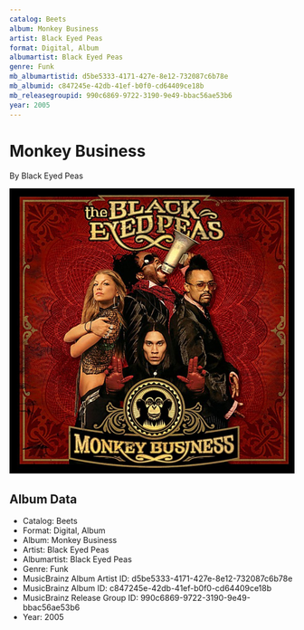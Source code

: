 ```yaml
---
catalog: Beets
album: Monkey Business
artist: Black Eyed Peas
format: Digital, Album
albumartist: Black Eyed Peas
genre: Funk
mb_albumartistid: d5be5333-4171-427e-8e12-732087c6b78e
mb_albumid: c847245e-42db-41ef-b0f0-cd64409ce18b
mb_releasegroupid: 990c6869-9722-3190-9e49-bbac56ae53b6
year: 2005
---
```


# Monkey Business

By Black Eyed Peas

![](../../assets/beetscovers/Black_Eyed_Peas-Monkey_Business.jpg)

## Album Data

- Catalog: Beets
- Format: Digital, Album
- Album: Monkey Business
- Artist: Black Eyed Peas
- Albumartist: Black Eyed Peas
- Genre: Funk
- MusicBrainz Album Artist ID: d5be5333-4171-427e-8e12-732087c6b78e
- MusicBrainz Album ID: c847245e-42db-41ef-b0f0-cd64409ce18b
- MusicBrainz Release Group ID: 990c6869-9722-3190-9e49-bbac56ae53b6
- Year: 2005

